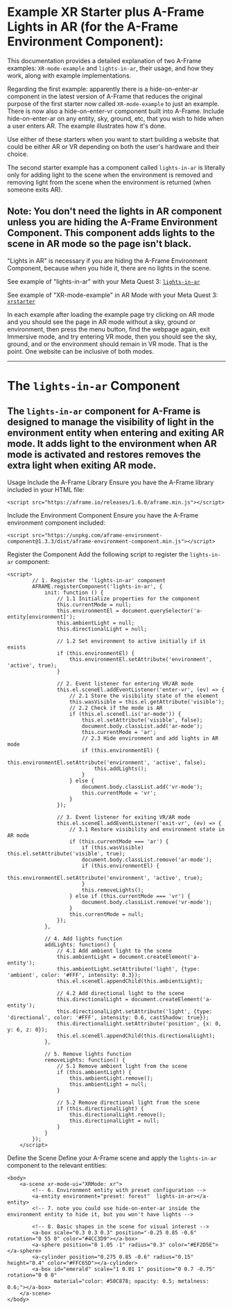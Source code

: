 # Example XR Starter plus A-Frame Lights in AR (for the A-Frame Environment Component):

This documentation provides a detailed explanation of two A-Frame examples: `XR-mode-example` and `lights-in-ar`, their usage, and how they work, along with example implementations.

Regarding the first example: apparently there is a hide-on-enter-ar component in the latest version of A-Frame that reduces the original purpose of the first starter now called `XR-mode-example` to just an example. There is now also a hide-on-enter-vr component built into A-Frame. Include hide-on-enter-ar on any entity, sky, ground, etc, that you wish to hide when a user enters AR. The example illustrates how it's done.

Use either of these starters when you want to start building a website that could be either AR or VR depending on both the user's hardware and their choice.

The second starter example has a component called `lights-in-ar` is literally only for adding light to the scene when the environment is removed and removing light from the scene when the environment is returned (when someone exits AR).

## Note: You don't need the lights in AR component unless you are hiding the A-Frame Environment Component. This component adds lights to the scene in AR mode so the page isn't black.

"Lights in AR" is necessary if you are hiding the A-Frame Environment Component, because when you hide it, there are no lights in the scene.

See example of "lights-in-ar" with your Meta Quest 3: 
[`lights-in-ar`](https://v5ma.github.io/starters/lights-in-ar.html)

See example of "XR-mode-example" in AR Mode with your Meta Quest 3:
[`xrstarter`](https://v5ma.github.io/starters/xrstarter.html)

In each example after loading the example page try clicking on AR mode and you should see the page in AR mode without a sky, ground or environment, then press the menu button, find the webpage again, exit Immersive mode, and try entering VR mode, then you should see the sky, ground, and or the environment should remain in VR mode. That is the point. One website can be inclusive of both modes.

---


# The `lights-in-ar` Component
## The `lights-in-ar` component for A-Frame is designed to manage the visibility of light in the environment entity when entering and exiting AR mode. It adds light to the environment when AR mode is activated and restores removes the extra light when exiting AR mode.

Usage
Include the A-Frame Library
Ensure you have the A-Frame library included in your HTML file:
```
<script src="https://aframe.io/releases/1.6.0/aframe.min.js"></script>
```
Include the Environment Component
Ensure you have the A-Frame environment component included:

```
<script src="https://unpkg.com/aframe-environment-component@1.3.3/dist/aframe-environment-component.min.js"></script>
```
Register the Component
Add the following script to register the `lights-in-ar` component:
```
<script>
        // 1. Register the 'lights-in-ar' component
        AFRAME.registerComponent('lights-in-ar', {
            init: function () {
                // 1.1 Initialize properties for the component
                this.currentMode = null;
                this.environmentEl = document.querySelector('a-entity[environment]');
                this.ambientLight = null;
                this.directionalLight = null;

                // 1.2 Set environment to active initially if it exists
                if (this.environmentEl) {
                    this.environmentEl.setAttribute('environment', 'active', true);
                }

                // 2. Event listener for entering VR/AR mode
                this.el.sceneEl.addEventListener('enter-vr', (ev) => {
                    // 2.1 Store the visibility state of the element
                    this.wasVisible = this.el.getAttribute('visible');
                    // 2.2 Check if the mode is AR
                    if (this.el.sceneEl.is('ar-mode')) {
                        this.el.setAttribute('visible', false);
                        document.body.classList.add('ar-mode');
                        this.currentMode = 'ar';
                        // 2.3 Hide environment and add lights in AR mode
                        if (this.environmentEl) {
                            this.environmentEl.setAttribute('environment', 'active', false);
                            this.addLights();
                        }
                    } else {
                        document.body.classList.add('vr-mode');
                        this.currentMode = 'vr';
                    }
                });

                // 3. Event listener for exiting VR/AR mode
                this.el.sceneEl.addEventListener('exit-vr', (ev) => {
                    // 3.1 Restore visibility and environment state in AR mode
                    if (this.currentMode === 'ar') {
                        if (this.wasVisible) this.el.setAttribute('visible', true);
                        document.body.classList.remove('ar-mode');
                        if (this.environmentEl) {
                            this.environmentEl.setAttribute('environment', 'active', true);
                        }
                        this.removeLights();
                    } else if (this.currentMode === 'vr') {
                        document.body.classList.remove('vr-mode');
                    }
                    this.currentMode = null;
                });
            },

            // 4. Add lights function
            addLights: function() {
                // 4.1 Add ambient light to the scene
                this.ambientLight = document.createElement('a-entity');
                this.ambientLight.setAttribute('light', {type: 'ambient', color: '#FFF', intensity: 0.3});
                this.el.sceneEl.appendChild(this.ambientLight);

                // 4.2 Add directional light to the scene
                this.directionalLight = document.createElement('a-entity');
                this.directionalLight.setAttribute('light', {type: 'directional', color: '#FFF', intensity: 0.6, castShadow: true});
                this.directionalLight.setAttribute('position', {x: 0, y: 6, z: 0});
                this.el.sceneEl.appendChild(this.directionalLight);
            },

            // 5. Remove lights function
            removeLights: function() {
                // 5.1 Remove ambient light from the scene
                if (this.ambientLight) {
                    this.ambientLight.remove();
                    this.ambientLight = null;
                }

                // 5.2 Remove directional light from the scene
                if (this.directionalLight) {
                    this.directionalLight.remove();
                    this.directionalLight = null;
                }
            }
        });
    </script>
```
Define the Scene
Define your A-Frame scene and apply the `lights-in-ar` component to the relevant entities:
```
<body>
    <a-scene xr-mode-ui="XRMode: xr">
        <!-- 6. Environment entity with preset configuration -->
        <a-entity environment="preset: forest"  lights-in-ar></a-entity>
        <!-- 7. note you could use hide-on-enter-ar inside the environment entity to hide it, but you won't have lights -->
        
        <!-- 8. Basic shapes in the scene for visual interest -->
        <a-box scale="0.3 0.3 0.3" position="-0.25 0.85 -0.6" rotation="0 55 0" color="#4CC3D9"></a-box>
        <a-sphere position="0 1.05 -1" radius="0.3" color="#EF2D5E"></a-sphere>
        <a-cylinder position="0.275 0.85 -0.6" radius="0.15" height="0.4" color="#FFC65D"></a-cylinder>
        <a-box id="emerald" scale="1 0.01 1" position="0 0.7 -0.75" rotation="0 0 0"
               material="color: #50C878; opacity: 0.5; metalness: 0.6;"></a-box>
    </a-scene>
</body>
```
